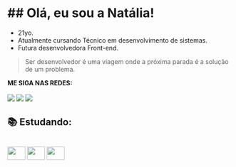 <h1>## Olá, eu sou a Natália!</h1>
 
  - 21yo. 
  - Atualmente cursando Técnico em desenvolvimento de sistemas.
  - Futura desenvolvedora Front-end.
  > Ser desenvolvedor é uma viagem onde a próxima parada é a solução de um problema.
  
  **ME SIGA NAS REDES:**<br>
  <br>
  <a href="mailto:nataliariane.social@gmail.com" target="_blank"><img src="https://img.shields.io/badge/Gmail-D14836?style=for-the-badge&logo=gmail&logoColor=white"></a>
  <a href="https://www.linkedin.com/in/nat%C3%A1lia-silva-5a0558227/" target="_blank"><img src="https://img.shields.io/badge/LinkedIn-0077B5?style=for-the-badge&logo=linkedin&logoColor=white"></a>
<a href="https://instagram.com/zxtnla" target="_blank"><img src="https://img.shields.io/badge/Instagram-E4405F?style=for-the-badge&logo=instagram&logoColor=white"></a>

<h2>📚 Estudando:</h2>
<div style="display: inline_block"><br>
  <img align="center" height="30" width="40" src="https://cdn.jsdelivr.net/gh/devicons/devicon/icons/javascript/javascript-original.svg" />
 <img align="center" height="30" width="40" src="https://cdn.jsdelivr.net/gh/devicons/devicon/icons/html5/html5-original.svg" />
<img align="center" height="30" width="40"  src="https://cdn.jsdelivr.net/gh/devicons/devicon/icons/css3/css3-original.svg" />

